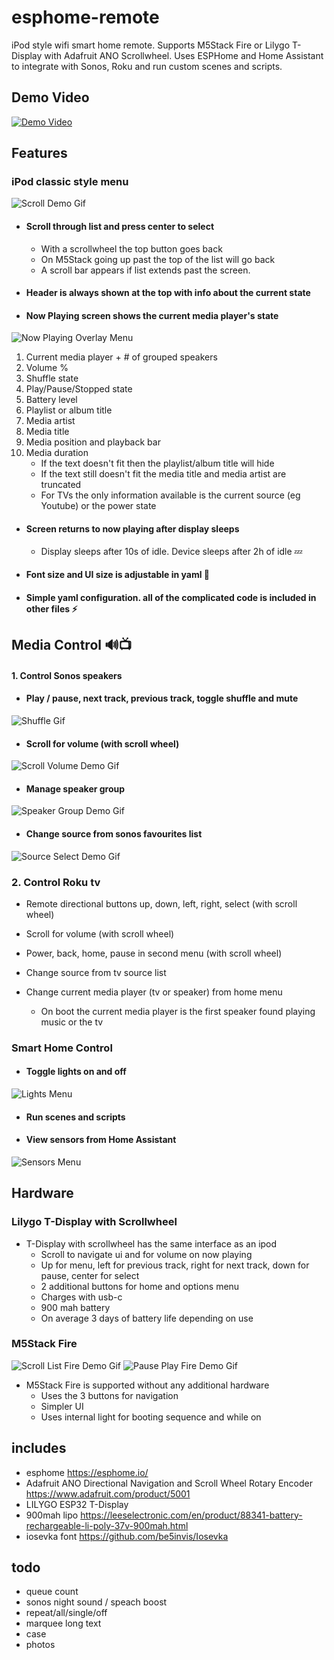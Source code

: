 # esphome-remote
iPod style wifi smart home remote. Supports M5Stack Fire or Lilygo T-Display with Adafruit ANO Scrollwheel. Uses ESPHome and Home Assistant to integrate with Sonos, Roku and run custom scenes and scripts.

## Demo Video
[![Demo Video](https://img.youtube.com/vi/Tg7Op2hr42o/0.jpg)](https://youtu.be/Tg7Op2hr42o)

## Features
### iPod classic style menu 
![Scroll Demo Gif](docs/scrollListSelectTDisplay.gif)
- #### Scroll through list and press center to select
    - With a scrollwheel the top button goes back
    - On M5Stack going up past the top of the list will go back
    - A scroll bar appears if list extends past the screen. 

- #### Header is always shown at the top with info about the current state

- #### Now Playing screen shows the current media player's state
![Now Playing Overlay Menu](docs/nowPlayingOverlay.png)
1. Current media player + # of grouped speakers
2. Volume %
3. Shuffle state
4. Play/Pause/Stopped state
5. Battery level
6. Playlist or album title
7. Media artist
8. Media title
9. Media position and playback bar
10. Media duration
    - If the text doesn't fit then the playlist/album title will hide
    - If the text still doesn't fit the media title and media artist are truncated
    - For TVs the only information available is the current source (eg Youtube) or the power state

- #### Screen returns to now playing after display sleeps
    - Display sleeps after 10s of idle. Device sleeps after 2h of idle 💤
- #### Font size and UI size is adjustable in yaml 🔨
- #### Simple yaml configuration. all of the complicated code is included in other files ⚡️

## Media Control 🔊📺
#### 1. Control Sonos speakers
- #### Play / pause, next track, previous track, toggle shuffle and mute
![Shuffle Gif](docs/shuffleTDisplay.gif)
- #### Scroll for volume (with scroll wheel)
![Scroll Volume Demo Gif](docs/volumeScrollTDisplay.gif)
- #### Manage speaker group 
![Speaker Group Demo Gif](docs/groupTDisplay.gif)
- #### Change source from sonos favourites list
![Source Select Demo Gif](docs/sourceSelectTDisplay.gif)

### 2. Control Roku tv
- Remote directional buttons up, down, left, right, select (with scroll wheel)
- Scroll for volume (with scroll wheel)
- Power, back, home, pause in second menu (with scroll wheel)
- Change source from tv source list

- Change current media player (tv or speaker) from home menu
	- On boot the current media player is the first speaker found playing music or the tv

### Smart Home Control
- #### Toggle lights on and off
![Lights Menu](docs/lightsTDisplay.png)
- #### Run scenes and scripts
- #### View sensors from Home Assistant
![Sensors Menu](docs/sensorsTDisplay.png)

## Hardware
### Lilygo T-Display with Scrollwheel
- T-Display with scrollwheel has the same interface as an ipod
	- Scroll to navigate ui and for volume on now playing
	- Up for menu, left for previous track, right for next track, down for pause, center for select
	- 2 additional buttons for home and options menu
	- Charges with usb-c
	- 900 mah battery
	- On average 3 days of battery life depending on use

### M5Stack Fire
![Scroll List Fire Demo Gif](docs/scrollListSelectFire.gif)
![Pause Play Fire Demo Gif](docs/pausePlayFire.gif)
- M5Stack Fire is supported without any additional hardware
	- Uses the 3 buttons for navigation
	- Simpler UI
	- Uses internal light for booting sequence and while on

## includes
- esphome https://esphome.io/
- Adafruit ANO Directional Navigation and Scroll Wheel Rotary Encoder https://www.adafruit.com/product/5001
- LILYGO ESP32 T-Display
- 900mah lipo https://leeselectronic.com/en/product/88341-battery-rechargeable-li-poly-37v-900mah.html
- iosevka font https://github.com/be5invis/Iosevka

## todo
- queue count
- sonos night sound / speach boost
- repeat/all/single/off
- marquee long text
- case
- photos